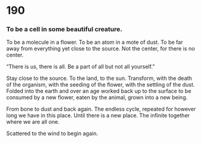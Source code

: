 # 190

### To be a cell in some beautiful creature.

To be a molecule in a flower. To be an atom in a mote of dust. To be far away from everything yet close to the source. Not the center, for there is no center. 

“There is us, there is all. Be a part of all but not all yourself.”

Stay close to the source. To the land, to the sun. Transform, with the death of the organism, with the seeding of the flower, with the settling of the dust. Folded into the earth and over an age worked back up to the surface to be consumed by a new flower, eaten by the animal, grown into a new being.

From bone to dust and back again. The endless cycle, repeated for however long we have in this place. Until there is a new place. The infinite together where we are all one.

Scattered to the wind to begin again. 